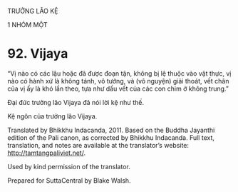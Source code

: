 TRƯỞNG LÃO KỆ

1 NHÓM MỘT

# 92\. Vijaya

“Vị nào có các lậu hoặc đã được đoạn tận, không bị lệ thuộc vào vật thực, vị nào có hành xứ là không tánh, vô tướng, và (vô nguyện) giải thoát, vết chân của vị ấy là khó lần theo, tựa như dấu vết của các con chim ở không trung.”

Đại đức trưởng lão Vijaya đã nói lời kệ như thế.

Kệ ngôn của trưởng lão Vijaya.

Translated by Bhikkhu Indacanda, 2011. Based on the Buddha Jayanthi edition of the Pali canon, as corrected by Bhikkhu Indacanda. Full text, translation, and notes are available at the translator’s website: http://tamtangpaliviet.net/.

Used by kind permission of the translator.

Prepared for SuttaCentral by Blake Walsh.